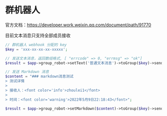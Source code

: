# 群机器人

官方文档：https://developer.work.weixin.qq.com/document/path/91770

目前文本消息只支持全部成员接收

```php
// 群机器人 webhook 分配的 key
$key = 'xxx-xx-xx-xx-xxxxx';

// 发送文本消息，返回数组格式, [ "errcode" => 0, "errmsg" => "ok"]
$result = $app->group_robot->setText('普通文本消息')->toGroup($key)->send()

// 发送 Markdown 消息
$content = "### markdown消息测试
> 测试详情
>
> 接收人：<font color='info'>zhoulei1</font>
>
> 时间：<font color='warning'>2022年5月9日22:18:43</font>";

$result = $app->group_robot->setMarkdown($content)->toGroup($key)->send();
```
